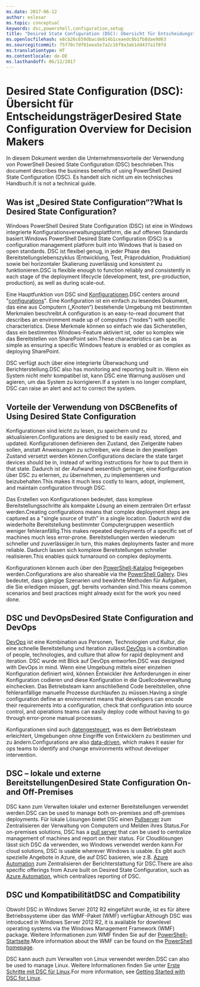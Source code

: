 ```yaml
---
ms.date: 2017-06-12
author: eslesar
ms.topic: conceptual
keywords: dsc,powershell,configuration,setup
title: "Desired State Configuration (DSC): Übersicht für Entscheidungsträger"
ms.openlocfilehash: e8cb26c659dbacde814b1ceaedc0b1fb8dae9d63
ms.sourcegitcommit: 75f70c7df01eea5e7a2c16f9a3ab1dd437a1f8fd
ms.translationtype: HT
ms.contentlocale: de-DE
ms.lasthandoff: 06/12/2017
---
```

# <a name="desired-state-configuration-overview-for-decision-makers"></a><span data-ttu-id="4b6b4-103">Desired State Configuration (DSC): Übersicht für Entscheidungsträger</span><span class="sxs-lookup"><span data-stu-id="4b6b4-103">Desired State Configuration Overview for Decision Makers</span></span>

<span data-ttu-id="4b6b4-104">In diesem Dokument werden die Unternehmensvorteile der Verwendung von PowerShell Desired State Configuration (DSC) beschrieben.</span><span class="sxs-lookup"><span data-stu-id="4b6b4-104">This document describes the business benefits of using PowerShell Desired State Configuration (DSC).</span></span> <span data-ttu-id="4b6b4-105">Es handelt sich nicht um ein technisches Handbuch.</span><span class="sxs-lookup"><span data-stu-id="4b6b4-105">It is not a technical guide.</span></span>

## <a name="what-is-desired-state-configuration"></a><span data-ttu-id="4b6b4-106">Was ist „Desired State Configuration“?</span><span class="sxs-lookup"><span data-stu-id="4b6b4-106">What Is Desired State Configuration?</span></span>

<span data-ttu-id="4b6b4-107">Windows PowerShell Desired State Configuration (DSC) ist eine in Windows integrierte Konfigurationsverwaltungsplattform, die auf offenen Standards basiert.</span><span class="sxs-lookup"><span data-stu-id="4b6b4-107">Windows PowerShell Desired State Configuration (DSC) is a configuration management platform built into Windows that is based on open standards.</span></span> <span data-ttu-id="4b6b4-108">DSC ist flexibel genug, in jeder Phase des Bereitstellungslebenszyklus (Entwicklung, Test, Präproduktion, Produktion) sowie bei horizontaler Skalierung zuverlässig und konsistent zu funktionieren.</span><span class="sxs-lookup"><span data-stu-id="4b6b4-108">DSC is flexible enough to function reliably and consistently in each stage of the deployment lifecycle (development, test, pre-production, production), as well as during scale-out.</span></span> 

<span data-ttu-id="4b6b4-109">Eine Hauptfunktion von DSC sind [Konfigurationen](https://msdn.microsoft.com/en-us/powershell/dsc/configurations).</span><span class="sxs-lookup"><span data-stu-id="4b6b4-109">DSC centers around "[configurations](https://msdn.microsoft.com/en-us/powershell/dsc/configurations)".</span></span>
<span data-ttu-id="4b6b4-110">Eine Konfiguration ist ein einfach zu lesendes Dokument, das eine aus Computern („Knoten“) bestehende Umgebung mit bestimmten Merkmalen beschreibt.</span><span class="sxs-lookup"><span data-stu-id="4b6b4-110">A configuration is an easy-to-read document that describes an environment made up of computers ("nodes") with specific characteristics.</span></span> <span data-ttu-id="4b6b4-111">Diese Merkmale können so einfach wie das Sicherstellen, dass ein bestimmtes Windows-Feature aktiviert ist, oder so komplex wie das Bereitstellen von SharePoint sein.</span><span class="sxs-lookup"><span data-stu-id="4b6b4-111">These characteristics can be as simple as ensuring a specific Windows feature is enabled or as complex as deploying SharePoint.</span></span> 

<span data-ttu-id="4b6b4-112">DSC verfügt auch über eine integrierte Überwachung und Berichterstellung.</span><span class="sxs-lookup"><span data-stu-id="4b6b4-112">DSC also has monitoring and reporting built in.</span></span> <span data-ttu-id="4b6b4-113">Wenn ein System nicht mehr kompatibel ist, kann DSC eine Warnung auslösen und agieren, um das System zu korrigieren.</span><span class="sxs-lookup"><span data-stu-id="4b6b4-113">If a system is no longer compliant, DSC can raise an alert and act to correct the system.</span></span> 

## <a name="benefits-of-using-desired-state-configuration"></a><span data-ttu-id="4b6b4-114">Vorteile der Verwendung von DSC</span><span class="sxs-lookup"><span data-stu-id="4b6b4-114">Benefits of Using Desired State Configuration</span></span>

<span data-ttu-id="4b6b4-115">Konfigurationen sind leicht zu lesen, zu speichern und zu aktualisieren.</span><span class="sxs-lookup"><span data-stu-id="4b6b4-115">Configurations are designed to be easily read, stored, and updated.</span></span> <span data-ttu-id="4b6b4-116">Konfigurationen definieren den Zustand, den Zielgeräte haben sollen, anstatt Anweisungen zu schreiben, wie diese in den jeweiligen Zustand versetzt werden können.</span><span class="sxs-lookup"><span data-stu-id="4b6b4-116">Configurations declare the state target devices should be in, instead of writing instructions for how to put them in that state.</span></span> <span data-ttu-id="4b6b4-117">Dadurch ist der Aufwand wesentlich geringer, eine Konfiguration über DSC zu erlernen, zu übernehmen, zu implementieren und beizubehalten.</span><span class="sxs-lookup"><span data-stu-id="4b6b4-117">This makes it much less costly to learn, adopt, implement, and maintain configuration through DSC.</span></span> 

<span data-ttu-id="4b6b4-118">Das Erstellen von Konfigurationen bedeutet, dass komplexe Bereitstellungsschritte als kompakte Lösung an einem zentralen Ort erfasst werden.</span><span class="sxs-lookup"><span data-stu-id="4b6b4-118">Creating configurations means that complex deployment steps are captured as a "single source of truth" in a single location.</span></span> <span data-ttu-id="4b6b4-119">Dadurch wird die wiederholte Bereitstellung bestimmter Computergruppen wesentlich weniger fehleranfällig.</span><span class="sxs-lookup"><span data-stu-id="4b6b4-119">This makes repeated deployments of a specific set of machines much less error-prone.</span></span> <span data-ttu-id="4b6b4-120">Bereitstellungen werden wiederum schneller und zuverlässiger.</span><span class="sxs-lookup"><span data-stu-id="4b6b4-120">In turn, this makes deployments faster and more reliable.</span></span> <span data-ttu-id="4b6b4-121">Dadurch lassen sich komplexe Bereitstellungen schneller realisieren.</span><span class="sxs-lookup"><span data-stu-id="4b6b4-121">This enables quick turnaround on complex deployments.</span></span>

<span data-ttu-id="4b6b4-122">Konfigurationen können auch über den [PowerShell-Katalog](https://powershellgallery.com) freigegeben werden.</span><span class="sxs-lookup"><span data-stu-id="4b6b4-122">Configurations are also shareable via the [PowerShell Gallery](https://powershellgallery.com).</span></span> <span data-ttu-id="4b6b4-123">Dies bedeutet, dass gängige Szenarien und bewährte Methoden für Aufgaben, die Sie erledigen müssen, ggf. bereits vorhanden sind.</span><span class="sxs-lookup"><span data-stu-id="4b6b4-123">This means common scenarios and best practices might already exist for the work you need done.</span></span>


## <a name="desired-state-configuration-and-devops"></a><span data-ttu-id="4b6b4-124">DSC und DevOps</span><span class="sxs-lookup"><span data-stu-id="4b6b4-124">Desired State Configuration and DevOps</span></span>

<span data-ttu-id="4b6b4-125">[DevOps](http://blogs.technet.com/b/ashleymcglone/archive/2015/11/20/devops-for-n00bs-ie-windows-people.aspx) ist eine Kombination aus Personen, Technologien und Kultur, die eine schnelle Bereitstellung und Iteration zulässt.</span><span class="sxs-lookup"><span data-stu-id="4b6b4-125">[DevOps](http://blogs.technet.com/b/ashleymcglone/archive/2015/11/20/devops-for-n00bs-ie-windows-people.aspx) is a combination of people, technologies, and culture that allow for rapid deployment and iteration.</span></span> <span data-ttu-id="4b6b4-126">DSC wurde mit Blick auf DevOps entworfen.</span><span class="sxs-lookup"><span data-stu-id="4b6b4-126">DSC was designed with DevOps in mind.</span></span> <span data-ttu-id="4b6b4-127">Wenn eine Umgebung mittels einer einzelnen Konfiguration definiert wird, können Entwickler ihre Anforderungen in einer Konfiguration codieren und diese Konfiguration in die Quellcodeverwaltung einchecken. Das Betriebsteam kann anschließend Code bereitstellen, ohne fehleranfällige manuelle Prozesse durchlaufen zu müssen.</span><span class="sxs-lookup"><span data-stu-id="4b6b4-127">Having a single configuration define an environment means that developers can encode their requirements into a configuration, check that configuration into source control, and operations teams can easily deploy code without having to go through error-prone manual processes.</span></span> 

<span data-ttu-id="4b6b4-128">Konfigurationen sind auch [datengesteuert](https://msdn.microsoft.com/en-us/powershell/dsc/configdata), was es dem Betriebsteam erleichtert, Umgebungen ohne Eingriffe von Entwicklern zu bestimmen und zu ändern.</span><span class="sxs-lookup"><span data-stu-id="4b6b4-128">Configurations are also [data-driven](https://msdn.microsoft.com/en-us/powershell/dsc/configdata), which makes it easier for ops teams to identify and change environments without developer intervention.</span></span> 

## <a name="desired-state-configuration-on--and-off-premises"></a><span data-ttu-id="4b6b4-129">DSC – lokale und externe Bereitstellungen</span><span class="sxs-lookup"><span data-stu-id="4b6b4-129">Desired State Configuration On- and Off-Premises</span></span>

<span data-ttu-id="4b6b4-130">DSC kann zum Verwalten lokaler und externer Bereitstellungen verwendet werden.</span><span class="sxs-lookup"><span data-stu-id="4b6b4-130">DSC can be used to manage both on-premises and off-premises deployments.</span></span> <span data-ttu-id="4b6b4-131">Für lokale Lösungen bietet DSC einen [Pullserver](https://msdn.microsoft.com/en-us/powershell/dsc/pullserver) zum Zentralisieren der Verwaltung von Computern und Melden ihres Status.</span><span class="sxs-lookup"><span data-stu-id="4b6b4-131">For on-premises solutions, DSC has a [pull server](https://msdn.microsoft.com/en-us/powershell/dsc/pullserver) that can be used to centralize management of machines and report on their status.</span></span> <span data-ttu-id="4b6b4-132">Für Cloudlösungen lässt sich DSC da verwenden, wo Windows verwendet werden kann.</span><span class="sxs-lookup"><span data-stu-id="4b6b4-132">For cloud solutions, DSC is usable wherever Windows is usable.</span></span> <span data-ttu-id="4b6b4-133">Es gibt auch spezielle Angebote in Azure, die auf DSC basieren, wie z.B. [Azure Automation](https://azure.microsoft.com/en-us/documentation/services/automation/) zum Zentralisieren der Berichterstattung für DSC.</span><span class="sxs-lookup"><span data-stu-id="4b6b4-133">There are also specific offerings from Azure built on Desired State Configuration, such as [Azure Automation](https://azure.microsoft.com/en-us/documentation/services/automation/), which centralizes reporting of DSC.</span></span> 

## <a name="dsc-and-compatibility"></a><span data-ttu-id="4b6b4-134">DSC und Kompatibilität</span><span class="sxs-lookup"><span data-stu-id="4b6b4-134">DSC and Compatibility</span></span>

<span data-ttu-id="4b6b4-135">Obwohl DSC in Windows Server 2012 R2 eingeführt wurde, ist es für ältere Betriebssysteme über das WMF-Paket (WMF) verfügbar.</span><span class="sxs-lookup"><span data-stu-id="4b6b4-135">Although DSC was introduced in Windows Server 2012 R2, it is available for downlevel operating systems via the Windows Management Framework (WMF) package.</span></span> <span data-ttu-id="4b6b4-136">Weitere Informationen zum WMF finden Sie auf der [PowerShell-Startseite](https://msdn.microsoft.com/en-us/powershell/).</span><span class="sxs-lookup"><span data-stu-id="4b6b4-136">More information about the WMF can be found on the [PowerShell homepage](https://msdn.microsoft.com/en-us/powershell/).</span></span> 

<span data-ttu-id="4b6b4-137">DSC kann auch zum Verwalten von Linux verwendet werden.</span><span class="sxs-lookup"><span data-stu-id="4b6b4-137">DSC can also be used to manage Linux.</span></span> <span data-ttu-id="4b6b4-138">Weitere Informationen finden Sie unter [Erste Schritte mit DSC für Linux](https://msdn.microsoft.com/en-us/powershell/dsc/lnxgettingstarted).</span><span class="sxs-lookup"><span data-stu-id="4b6b4-138">For more information, see [Getting Started with DSC for Linux](https://msdn.microsoft.com/en-us/powershell/dsc/lnxgettingstarted).</span></span>

